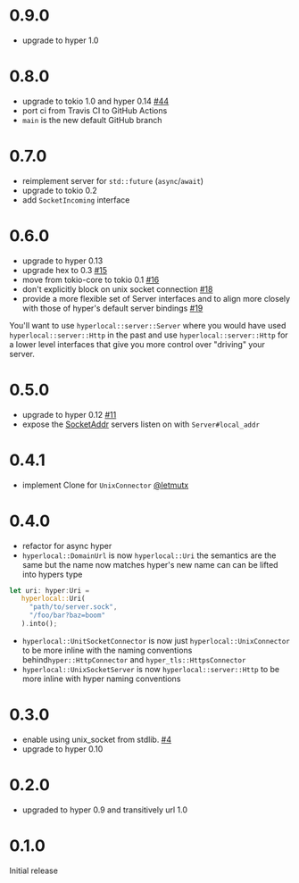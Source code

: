 # 0.9.0

* upgrade to hyper 1.0

# 0.8.0

* upgrade to tokio 1.0 and hyper 0.14 [#44](https://github.com/softprops/hyperlocal/pull/44)
* port ci from Travis CI to GitHub Actions
* `main` is the new default GitHub branch

# 0.7.0

* reimplement server for `std::future` (`async`/`await`)
* upgrade to tokio 0.2
* add `SocketIncoming` interface

# 0.6.0

* upgrade to hyper 0.13
* upgrade hex to 0.3 [#15](https://github.com/softprops/hyperlocal/pull/15)
* move from tokio-core to tokio 0.1 [#16](https://github.com/softprops/hyperlocal/pull/16)
* don't explicitly block on unix socket connection [#18](https://github.com/softprops/hyperlocal/pull/18)
* provide a more flexible set of Server interfaces and to align more closely with those of hyper's default server bindings [#19](https://github.com/softprops/hyperlocal/pull/19)

You'll want to use `hyperlocal::server::Server` where you would have used `hyperlocal::server::Http` in the past and use
`hyperlocal::server::Http` for a lower level interfaces that give you more control over "driving" your server.

# 0.5.0

* upgrade to hyper 0.12 [#11](https://github.com/softprops/hyperlocal/pull/11)
* expose the [SocketAddr](https://doc.rust-lang.org/std/os/unix/net/struct.SocketAddr.html) servers listen on with `Server#local_addr`

# 0.4.1

* implement Clone for `UnixConnector` [@letmutx](https://github.com/softprops/hyperlocal/pull/7)

# 0.4.0

* refactor for async hyper
* `hyperlocal::DomainUrl` is now `hyperlocal::Uri` the semantics are the same but the name now matches hyper's new name can can be lifted into hypers type

```rust
let uri: hyper:Uri =
   hyperlocal::Uri(
     "path/to/server.sock",
     "/foo/bar?baz=boom"
   ).into();
```
* `hyperlocal::UnitSocketConnector` is now just `hyperlocal::UnixConnector` to be more inline with the naming conventions behind`hyper::HttpConnector` and `hyper_tls::HttpsConnector`
* `hyperlocal::UnixSocketServer` is now  `hyperlocal::server::Http` to be more inline with hyper naming conventions

# 0.3.0

* enable using unix_socket from stdlib. [#4](https://github.com/softprops/hyperlocal/pull/4)
* upgrade to hyper 0.10

# 0.2.0

* upgraded to hyper 0.9 and transitively url 1.0


# 0.1.0

Initial release
